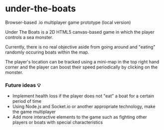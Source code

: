 # under-the-boats
Browser-based .io multiplayer game prototype (local version)

Under The Boats is a 2D HTML5 canvas-based game in which the player controls a sea monster.

Currently, there is no real objective aside from going around and "eating" randomly occuring boats within the map.

The player's location can be tracked using a mini-map in the top right hand corner and the player can boost their speed periodically by clicking on the monster.

### Future ideas 💡

- Implement health loss if the player does not "eat" a boat for a certain period of time
- Using Node.js and Socket.io or another appropriate technology, make the game multiplayer
- Add more interactive elements to the game such as fighting other players or boats with special characteristics
